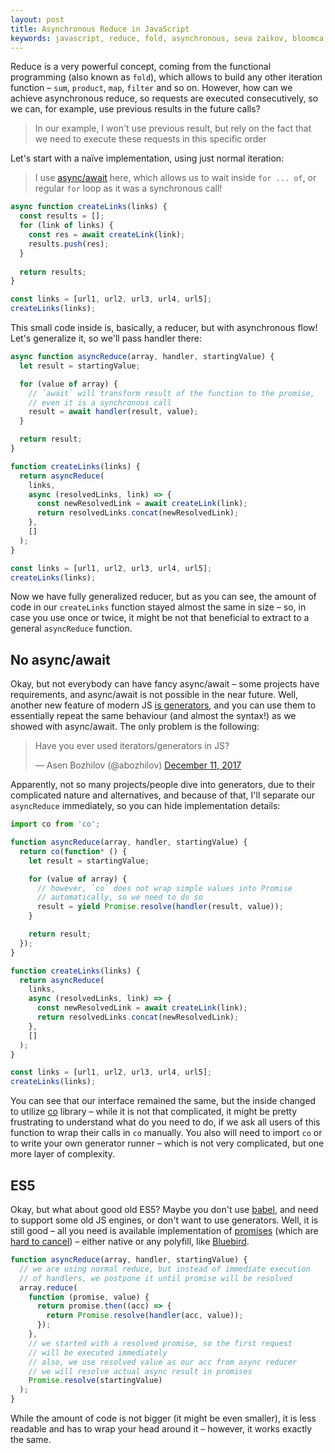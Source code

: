 ```yaml
---
layout: post
title: Asynchronous Reduce in JavaScript
keywords: javascript, reduce, fold, asynchronous, seva zaikov, bloomca, promises, iterators, generators, map, filter
---
```


Reduce is a very powerful concept, coming from the functional programming (also known as `fold`), which allows to build any other iteration function – `sum`, `product`, `map`, `filter` and so on. However, how can we achieve asynchronous reduce, so requests are executed consecutively, so we can, for example, use previous results in the future calls?

> In our example, I won't use previous result, but rely on the fact that we need to execute these requests in this specific order

Let's start with a naïve implementation, using just normal iteration:

> I use [async/await](https://developer.mozilla.org/en-US/docs/Web/JavaScript/Reference/Statements/async_function) here, which allows us to wait inside `for ... of`, or regular `for` loop as it was a synchronous call!

```js
async function createLinks(links) {
  const results = [];
  for (link of links) {
    const res = await createLink(link);
    results.push(res);
  }
  
  return results;
}

const links = [url1, url2, url3, url4, url5];
createLinks(links);
```

This small code inside is, basically, a reducer, but with asynchronous flow! Let's generalize it, so we'll pass handler there:

```js
async function asyncReduce(array, handler, startingValue) {
  let result = startingValue;

  for (value of array) {
    // `await` will transform result of the function to the promise,
    // even it is a synchronous call
    result = await handler(result, value);
  }

  return result;
}

function createLinks(links) {
  return asyncReduce(
    links,
    async (resolvedLinks, link) => {
      const newResolvedLink = await createLink(link);
      return resolvedLinks.concat(newResolvedLink);
    },
    []
  );
}

const links = [url1, url2, url3, url4, url5];
createLinks(links);
```

Now we have fully generalized reducer, but as you can see, the amount of code in our `createLinks` function stayed almost the same in size – so, in case you use once or twice, it might be not that beneficial to extract to a general `asyncReduce` function.

## No async/await

Okay, but not everybody can have fancy async/await – some projects have requirements, and async/await is not possible in the near future. Well, another new feature of modern JS [is generators](http://blog.bloomca.me/2017/12/19/how-to-use-generators.html), and you can use them to essentially repeat the same behaviour (and almost the syntax!) as we showed with async/await. The only problem is the following:

<blockquote class="twitter-tweet" data-lang="en"><p lang="en" dir="ltr">Have you ever used iterators/generators in JS?</p>&mdash; Asen Bozhilov (@abozhilov) <a href="https://twitter.com/abozhilov/status/940322101772374016?ref_src=twsrc%5Etfw">December 11, 2017</a></blockquote>
<script async src="https://platform.twitter.com/widgets.js" charset="utf-8"></script>

Apparently, not so many projects/people dive into generators, due to their complicated nature and alternatives, and because of that, I'll separate our `asyncReduce` immediately, so you can hide implementation details:

```js
import co from 'co';

function asyncReduce(array, handler, startingValue) {
  return co(function* () {
    let result = startingValue;

    for (value of array) {
      // however, `co` does not wrap simple values into Promise
      // automatically, so we need to do so
      result = yield Promise.resolve(handler(result, value));
    }

    return result;
  });
}

function createLinks(links) {
  return asyncReduce(
    links,
    async (resolvedLinks, link) => {
      const newResolvedLink = await createLink(link);
      return resolvedLinks.concat(newResolvedLink);
    },
    []
  );
}

const links = [url1, url2, url3, url4, url5];
createLinks(links);
```

You can see that our interface remained the same, but the inside changed to utilize [co](https://github.com/tj/co) library – while it is not that complicated, it might be pretty frustrating to understand what do you need to do, if we ask all users of this function to wrap their calls in `co` manually. You also will need to import `co` or to write your own generator runner – which is not very complicated, but one more layer of complexity.

## ES5

Okay, but what about good old ES5? Maybe you don't use [babel](https://babeljs.io/), and need to support some old JS engines, or don't want to use generators. Well, it is still good – all you need is available implementation of [promises](https://developer.mozilla.org/en/docs/Web/JavaScript/Reference/Global_Objects/Promise) (which are [hard to cancel](http://blog.bloomca.me/2017/12/04/how-to-cancel-your-promise.html)) – either native or any polyfill, like [Bluebird](http://bluebirdjs.com/docs/getting-started.html).

```js
function asyncReduce(array, handler, startingValue) {
  // we are using normal reduce, but instead of immediate execution
  // of handlers, we postpone it until promise will be resolved
  array.reduce(
    function (promise, value) {
      return promise.then((acc) => {
        return Promise.resolve(handler(acc, value));
      });
    },
    // we started with a resolved promise, so the first request
    // will be executed immediately
    // also, we use resolved value as our acc from async reducer
    // we will resolve actual async result in promises
    Promise.resolve(startingValue)
  );
}
```

While the amount of code is not bigger (it might be even smaller), it is less readable and has to wrap your head around it – however, it works exactly the same.
